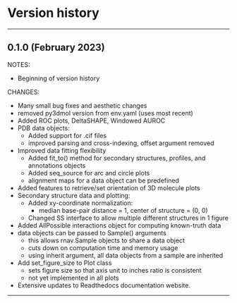 Version history
===============

---

0.1.0 (February 2023)
---------------------
NOTES:

- Beginning of version history

CHANGES:

- Many small bug fixes and aesthetic changes
- removed py3dmol version from env.yaml (uses most recent)
- Added ROC plots, DeltaSHAPE, Windowed AUROC
- PDB data objects:
  - Added support for .cif files
  - improved parsing and cross-indexing, offset argument removed
- Improved data fitting flexibility
  - Added fit_to() method for secondary structures, profiles, and annotations
    objects
  - Added seq_source for arc and circle plots
  - alignment maps for a data object can be predefined
- Added features to retrieve/set orientation of 3D molecule plots
- Secondary structure data and plotting:
  - Added xy-coordinate normalization:
    - median base-pair distance = 1, center of structure = (0, 0)
  - Changed SS interface to allow multiple different structures in 1 figure
- Added AllPossible interactions object for computing known-truth data
- data objects can be passed to Sample() arguments
  - this allows rnav.Sample objects to share a data object
  - cuts down on computation time and memory usage
  - using inherit argument, all data objects from a sample are inherited
- Add set_figure_size to Plot class
  - sets figure size so that axis unit to inches ratio is consistent
  - not yet implemented in all plots
- Extensive updates to Readthedocs documentation website.

---
